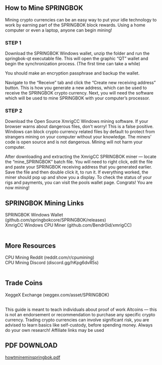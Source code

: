 ## How to Mine SPRINGBOK


Mining crypto currencies can be an easy way to put your idle technology to work by
earning part of the SPRINGBOK block rewards. Using a home computer or even a laptop, anyone
can begin mining!

### STEP 1
Download the SPRINGBOK Windows wallet, unzip the folder and run the springbok-qt executable file.
This will open the graphic “QT” wallet and begin the synchronization process. (The first
time can take a while)

You should make an encryption passphrase and backup the wallet.

Navigate to the “Receive” tab and click the “Create new receiving address” button. This is
how you generate a new address, which can be used to receive the SPRINGBOK crypto currency.
Next, you will need the software which will be used to mine SPRINGBOK with your computer’s
processor.

### STEP 2
Download the Open Source XmrigCC Windows mining software. If your browser warns
about dangerous files, don't worry! This is a false positive. Windows can block crypto
currency related files by default to protect from strangers mining on your computer
without your knowledge. The miners’ code is open source and is not dangerous. Mining
will not harm your computer.

After downloading and extracting the XmrigCC SPRINGBOK miner — locate the “mine_SPRINGBOK”
batch file. You will need to right click, edit the file and paste your SPRINGBOK receiving address
that you generated earlier. Save the file and then double click it, to run it.
If everything worked, the miner should pop up and show you a display. To check the status
of your rigs and payments, you can visit the pools wallet page. Congrats! You are now
mining!

## SPRINGBOK Mining Links
SPRINGBOK Windows Wallet (github.com/springbokcore/SPRINGBOK/releases) <br/>
XmrigCC Windows CPU Miner (github.com/Bendr0id/xmrigCC) <br/>
<br/>

## More Resources
CPU Mining Reddit (reddit.com/r/cpumining) <br/>
CPU Mining Discord (discord.gg/hKpg6dvR5s) <br/>
<br/>

## Trade Coins
XeggeX Exchange (xeggex.com/asset/SPRINGBOK) <br/>
<br/>
 
This guide is meant to teach individuals about proof of work Altcoins — this is not an endorsement or recommendation to
purchase any specific crypto currency. Trading crypto currencies can involve significant risk, you are advised to learn basics
like self-custody, before spending money. Always do your own research! Affiliate links may be used <br/>


## PDF DOWNLOAD 
[howtmineminspringbok.pdf](https://github.com/springbokcore/SPRINGBOK/files/15062366/howtmineminspringbok.pdf)

